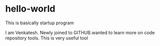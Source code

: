 # hello-world
This is basically startup program

I am Venkatesh.  Newly joined to GITHUB.wanted to learn more on code repository tools. 
This is very useful tool
